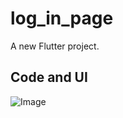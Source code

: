 # log_in_page

A new Flutter project.

## Code and UI 

![Image](https://github.com/user-attachments/assets/6fb81a7e-280d-4b85-8aa9-4549a18b08e1)
